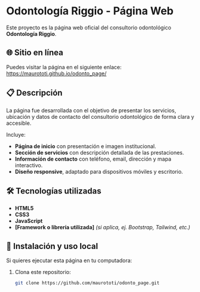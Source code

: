 # Odontología Riggio - Página Web

Este proyecto es la página web oficial del consultorio odontológico **Odontología Riggio**.

## 🌐 Sitio en línea
Puedes visitar la página en el siguiente enlace:  
https://maurototi.github.io/odonto_page/

## 📋 Descripción
La página fue desarrollada con el objetivo de presentar los servicios, ubicación y datos de contacto del consultorio odontológico de forma clara y accesible.

Incluye:
- **Página de inicio** con presentación e imagen institucional.
- **Sección de servicios** con descripción detallada de las prestaciones.
- **Información de contacto** con teléfono, email, dirección y mapa interactivo.
- **Diseño responsive**, adaptado para dispositivos móviles y escritorio.

## 🛠️ Tecnologías utilizadas
- **HTML5**
- **CSS3**
- **JavaScript**
- **[Framework o librería utilizada]** *(si aplica, ej. Bootstrap, Tailwind, etc.)*

## 🚀 Instalación y uso local
Si quieres ejecutar esta página en tu computadora:
1. Clona este repositorio:
   ```bash
   git clone https://github.com/maurototi/odonto_page.git
